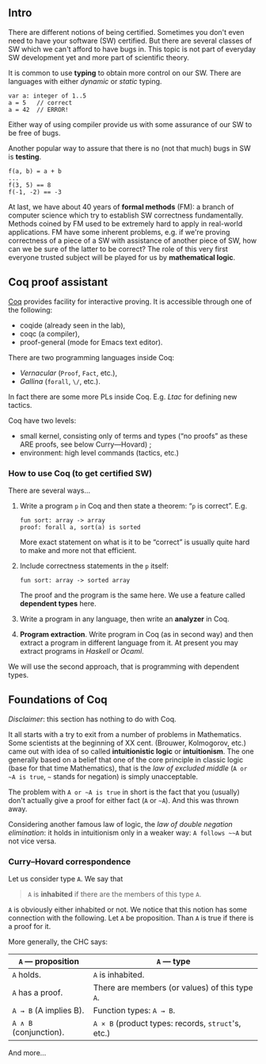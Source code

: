 ## Intro

There are different notions of being certified. Sometimes you don't even need
to have your software (SW) certified. But there are several classes of 
SW which we can't afford to
have bugs in. This topic is not part of everyday SW development yet
and more part of scientific theory.

It is common to use **typing** to obtain more control on our SW. There are 
languages with either _dynamic_ or _static_ typing.

    var a: integer of 1..5
    a = 5   // correct
    a = 42  // ERROR!

Either way of using compiler provide us with some assurance of our SW to be free
of bugs.

Another popular way to assure that there is no (not that much) bugs in SW is
**testing**.
    
    f(a, b) = a + b
    ...
    f(3, 5) == 8
    f(-1, -2) == -3

At last, we have about 40 years of **formal methods** (FM): a branch of computer
science which try to establish SW correctness fundamentally. Methods coined by
FM used to be extremely hard to apply in real-world applications. FM have some 
inherent problems, e.g. if we're proving correctness of a piece of a SW with
assistance of another piece of SW, how can we be sure of the latter to be 
correct? The role of this very first everyone trusted subject will be played for
us by **mathematical logic**.

## Coq proof assistant

[Coq](http://coq.inria.fr/) provides facility for interactive proving. It is 
accessible through one of the following:

*   coqide (already seen in the lab),
*   coqc (a compiler),
*   proof-general (mode for Emacs text editor).

There are two programming languages inside Coq:

*   _Vernacular_ (`Proof`, `Fact`, etc.), 
*   _Gallina_ (`forall`, `\/`, etc.).

In fact there are some more PLs inside Coq. E.g. _Ltac_ for defining new tactics.

Coq have two levels:

*   small kernel, consisting only of terms and types
    (“no proofs” as these ARE proofs, see below Curry—Hovard) ;
*   environment: high level commands (tactics, etc.)

### How to use Coq (to get certified SW)

There are several ways…

1.  Write a program `p` in Coq and then state a theorem: “`p` is correct”. E.g.
    
        fun sort: array -> array
        proof: forall a, sort(a) is sorted
        
    More exact statement on what is it to be “correct” is usually quite
    hard to make and more not that efficient. 
    
2.  Include correctness statements in the `p` itself:

        fun sort: array -> sorted array
        
    The proof and the program is the same here. We use a feature called
    **dependent types** here.
    
3.  Write a program in any language, then write an **analyzer** in Coq.

4.  **Program extraction**. Write program in Coq (as in second way) and then
    extract a program in different language from it. At present you may 
    extract programs in _Haskell_ or _Ocaml_.

We will use the second approach, that is programming with dependent types.

## Foundations of Coq

_Disclaimer_: this section has nothing to do with Coq.

It all starts with a try to exit from a number of problems in Mathematics.
Some scientists at the beginning of XX cent. (Brouwer, Kolmogorov, etc.)
came out with idea of so called
**intuitionistic logic** or **intuitionism**. The one generally based on a 
belief that one of the core principle in classic logic (base for that time 
Mathematics), that is the _law of excluded middle_ (`A or ~A is true`, `~` 
stands for negation) is simply unacceptable.

The problem with `A or ~A is true` in short is the 
fact that you (usually) don't actually give a proof for either fact (`A` or
`~A`). And this was thrown away.

Considering another famous law of logic, the 
_law of double negation elimination_: it holds in intuitionism only in a weaker
way: `A follows ~~A` but not vice versa.

### Curry–Hovard correspondence

Let us consider type `A`. We say that

> `A` is **inhabited** if there are the members of this type `A`.

`A` is obviously either inhabited or not. We notice that this notion has some 
connection with the following. Let `A` be proposition. Than `A` is true if there 
is a proof for it.

More generally, the CHC says:

`A` — proposition       |     `A` — type
------------------------|---------------------------------------------------
`A` holds.              | `A` is inhabited.
`A` has a proof.        | There are members (or values) of this type `A`.
`A → B` (A implies B).  | Function types: `A → B`.
`A ∧ B` (conjunction).  | `A × B` (product types: records, `struct`'s, etc.)

And more…


